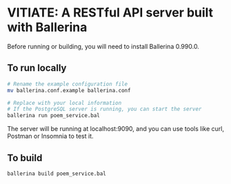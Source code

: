 # VITIATE: A RESTful API server built with Ballerina

Before running or building, you will need to install Ballerina 0.990.0.

## To run locally

```sh
# Rename the example configuration file
mv ballerina.conf.example ballerina.conf

# Replace with your local information
# If the PostgreSQL server is running, you can start the server
ballerina run poem_service.bal
```

The server will be running at localhost:9090, and you can use tools like curl, Postman or Insomnia to test it.

## To build

```sh
ballerina build poem_service.bal
```